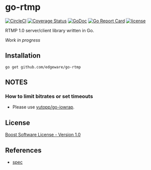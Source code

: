 # go-rtmp

[![CircleCI](https://circleci.com/gh/edgeware/go-rtmp.svg?style=svg)](https://circleci.com/gh/edgeware/go-rtmp)
[![Coverage Status](https://coveralls.io/repos/github/edgeware/go-rtmp/badge.svg)](https://coveralls.io/github/edgeware/go-rtmp)
[![GoDoc](https://godoc.org/github.com/edgeware/go-rtmp?status.svg)](http://godoc.org/github.com/edgeware/go-rtmp)
[![Go Report Card](https://goreportcard.com/badge/github.com/edgeware/go-rtmp)](https://goreportcard.com/report/github.com/edgeware/go-rtmp)
[![license](https://img.shields.io/github/license/edgeware/go-rtmp.svg)](https://github.com/edgeware/go-rtmp/blob/master/LICENSE_1_0.txt)

RTMP 1.0 server/client library written in Go.

*Work in progress*

## Installation

```
go get github.com/edgeware/go-rtmp
```

## NOTES

### How to limit bitrates or set timeouts

- Please use [yutopp/go-iowrap](https://github.com/yutopp/go-iowrap).

## License

[Boost Software License - Version 1.0](./LICENSE_1_0.txt)

## References

- [spec](https://wwwimages2.adobe.com/www.adobe.com/content/dam/acom/en/devnet/rtmp/pdf/rtmp_specification_1.0.pdf)
